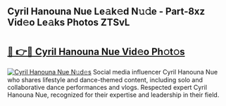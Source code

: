 ## Cyril Hanouna Nue Le𝚊k𝚎d N𝚞𝚍e - Part-8xz Vid𝚎o Le𝚊ks Photos ZTSvL

# <h2><a href="http://fb3xek.evod.top/?m=Cyril+Hanouna+Nue">🔗 👉🔴 Cyril Hanouna Nue Vid𝚎o Ph𝚘t𝚘s</a></h2>

[![Cyril Hanouna Nue N𝚞d𝚎s](https://i.imgur.com/8V9OHl7.gif)](http://fb3xek.evod.top/?m=Cyril+Hanouna+Nue)
Social media influencer Cyril Hanouna Nue who shares lifestyle and dance-themed content, including solo and collaborative dance performances and vlogs. Respected expert Cyril Hanouna Nue, recognized for their expertise and leadership in their field. 
